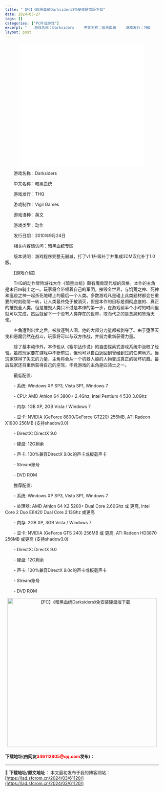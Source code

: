 ```yaml
---
title: "【PC】《暗黑血统Darksiders》免安装硬盘版下载"
date: 2024-03-27
tags: []
categories: ["PC怀旧游戏"]
excerpt: "　　游戏名称：Darksiders 　　中文名称：暗黑血统 　　游戏发行：THQ 　　游戏制作：Vigil Games 　　游戏语种：英文 　　游戏类型：动作 　　发行日期：2010年9月24日 　　相关内容请访问：暗黑血统专区 　　版本说明：游戏程序完整无删减，打了v1.1升级补丁并集成3DM汉化&hellip;"
layout: post
---
```


 <p style="text-align: center;"><iframe allowfullscreen="true" border="0" frameborder="0" framespacing="0" height="400" scrolling="no" src="//player.bilibili.com/player.html?aid=48631892&amp;bvid=BV1hb411u7FU&amp;cid=85164174&amp;page=1" width="410"></iframe></p> <p>　　游戏名称：Darksiders</p> <p>　　中文名称：暗黑血统</p> <p>　　游戏发行：THQ</p> <p>　　游戏制作：Vigil Games</p> <p>　　游戏语种：英文</p> <p>　　游戏类型：动作</p> <p>　　发行日期：2010年9月24日</p> <p>　　相关内容请访问：暗黑血统专区</p> <p>　　版本说明：游戏程序完整无删减，打了v1.1升级补丁并集成3DM汉化补丁1.0版。</p> <p>　　【游戏介绍】</p> <p>　　THQ的动作冒险游戏大作《暗黑血统》颇有魔兽现代版的风格。本作的主角是末日四骑士之一。玩家将会带领着自己的军团，摧毁全世界，与饥荒之神、死神和瘟疫之神一起杀死地球上的最后一个人类。多数游戏凡是碰上此类题材都会在重要的时刻剧情一转，让人类最终免于被消灭，但是本作的目标是彻彻底底的、真正的摧毁全人类，但是摧毁人类只不过是本作的第一步，在游戏前半个小时的时间里就可以完成，然后就留下一个没有人类存在的世界，取而代之的是恶魔和堕落天使。</p> <p>　　主角遭到出卖之后，被放逐到人间，他的大部分力量都被剥夺了。由于堕落天使和恶魔仍然在战斗，玩家将可以与双方作战，并努力重新获得力量。</p> <p>　　除了基本动作外，本作也从《塞尔达传说》的自由探索式游戏系统中汲取了经验。虽然玩家要在游戏中不断前进，但也可以自由返回到曾经到过的任何地方。当玩家获得了失去的力量，主角将会从一个机器人般的人物变成真正的破坏机器。最后玩家还将重新获得自己的座驾，毕竟游戏的主角是四骑士之一。</p> <p>　　最低配置:</p> <p>　　- 系统: Windows XP SP3, Vista SP1, Windows 7</p> <p>　　- CPU: AMD Athlon 64 3800+ 2.4Ghz, Intel Pentium 4 530 3.0Ghz</p> <p>　　- 内存: 1GB XP, 2GB Vista / Windows 7</p> <p>　　- 显卡: NVIDIA (GeForce 8800/GeForce GT220) 256MB, ATI Radeon X1900 256MB (支持shadow3.0)</p> <p>　　- DirectX: DirectX 9.0</p> <p>　　- 硬盘: 12G剩余</p> <p>　　- 声卡: 100%兼容DirectX 9.0c的声卡或板载声卡</p> <p>　　- Stream账号</p> <p>　　- DVD ROM</p> <p>　　推荐配置:</p> <p>　　- 系统: Windows XP SP3, Vista SP1, Windows 7</p> <p>　　- 处理器: AMD Athlon 64 X2 5200+ Dual Core 2.60Ghz 或 更高, Intel Core 2 Duo E6420 Dual Core 2.13Ghz 或更高</p> <p>　　- 内存: 2GB XP, 3GB Vista / Windows 7</p> <p>　　- 显卡: NVIDIA (GeForce GTS 240) 256MB 或 更高, ATI Radeon HD3870 256MB 或更高 (支持shadow3.0)</p> <p>　　- DirectX: DirectX 9.0</p> <p>　　- 硬盘: 12G剩余</p> <p>　　- 声卡: 100%兼容DirectX 9.0c的声卡或板载声卡</p> <p>　　- Stream账号</p> <p>　　- DVD ROM</p> <p align="center"><img align="" border="0" src="https://lad.sfcrom.cn/wp-content/uploads/2024/03/20240327_660437ecaf319.jpg" width="488" alt="【PC】《暗黑血统Darksiders》免安装硬盘版下载" /></p> <p><h4>下载地址(由网友<font color="red">346112805@qq.com</font>发布)：</h4></p> 

---
📖 **下载地址/原文地址：** 本文最初发布于我的博客网站：[https://lad.sfcrom.cn/2024/03/61120/](https://lad.sfcrom.cn/2024/03/61120/)

